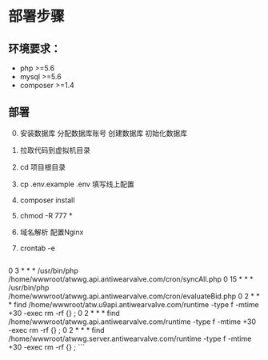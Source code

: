 部署步骤
====
## 环境要求：
 - php >=5.6
 - mysql >=5.6
 - composer >=1.4

## 部署

 0. 安装数据库 分配数据库账号 创建数据库 初始化数据库
 0. 拉取代码到虚拟机目录
 0. cd 项目根目录
 0. cp .env.example .env   填写线上配置
 0. composer install
 0. chmod -R 777 *
 0. 域名解析 配置Nginx
 0. crontab -e

    ```
0 3 * * * /usr/bin/php /home/wwwroot/atwwg.api.antiwearvalve.com/cron/syncAll.php
0 15 * * * /usr/bin/php /home/wwwroot/atwwg.api.antiwearvalve.com/cron/evaluateBid.php
0 2 * * * find /home/wwwroot/atw.u9api.antiwearvalve.com/runtime -type f -mtime +30 -exec rm -rf {} \;
0 2 * * * find /home/wwwroot/atwwg.api.antiwearvalve.com/runtime -type f -mtime +30 -exec rm -rf {} \;
0 2 * * * find /home/wwwroot/atwwg.server.antiwearvalve.com/runtime -type f -mtime +30 -exec rm -rf {} \;
    ```

